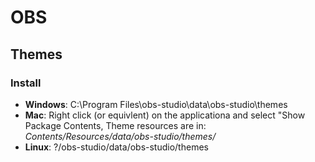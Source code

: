 # OBS

## Themes

### Install

* **Windows**: C:\\Program Files\\obs-studio\\data\\obs-studio\\themes
* **Mac**: Right click (or equivlent) on the applicationa and select "Show Package Contents, Theme resources are in: *Contents/Resources/data/obs-studio/themes/*
* **Linux**: ?/obs-studio/data/obs-studio/themes